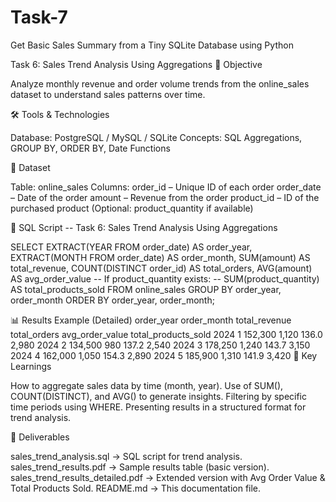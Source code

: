 # Task-7

Get Basic Sales Summary from a Tiny SQLite Database using Python

Task 6: Sales Trend Analysis Using Aggregations
📌 Objective

Analyze monthly revenue and order volume trends from the online_sales dataset to understand sales patterns over time.

🛠️ Tools & Technologies

Database: PostgreSQL / MySQL / SQLite
Concepts: SQL Aggregations, GROUP BY, ORDER BY, Date Functions

📂 Dataset

Table: online_sales
Columns:
order_id – Unique ID of each order
order_date – Date of the order
amount – Revenue from the order
product_id – ID of the purchased product
(Optional: product_quantity if available)

📜 SQL Script
-- Task 6: Sales Trend Analysis Using Aggregations

SELECT
    EXTRACT(YEAR FROM order_date) AS order_year,
    EXTRACT(MONTH FROM order_date) AS order_month,
    SUM(amount) AS total_revenue,
    COUNT(DISTINCT order_id) AS total_orders,
    AVG(amount) AS avg_order_value
    -- If product_quantity exists:
    -- SUM(product_quantity) AS total_products_sold
FROM
    online_sales
GROUP BY
    order_year, order_month
ORDER BY
    order_year, order_month;

📊 Results Example (Detailed)
order_year	order_month	total_revenue	total_orders	avg_order_value	total_products_sold
2024	1	152,300	1,120	136.0	2,980
2024	2	134,500	980	137.2	2,540
2024	3	178,250	1,240	143.7	3,150
2024	4	162,000	1,050	154.3	2,890
2024	5	185,900	1,310	141.9	3,420
🎯 Key Learnings

How to aggregate sales data by time (month, year).
Use of SUM(), COUNT(DISTINCT), and AVG() to generate insights.
Filtering by specific time periods using WHERE.
Presenting results in a structured format for trend analysis.

📁 Deliverables

sales_trend_analysis.sql → SQL script for trend analysis.
sales_trend_results.pdf → Sample results table (basic version).
sales_trend_results_detailed.pdf → Extended version with Avg Order Value & Total Products Sold.
README.md → This documentation file.
